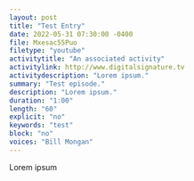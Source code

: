```yaml
---
layout: post
title: "Test Entry"
date: 2022-05-31 07:30:00 -0400
file: Mxesac55Puo
filetype: "youtube"
activitytitle: "An associated activity"
activitylink: http://www.digitalsignature.tv
activitydescription: "Lorem ipsum."
summary: "Test episode."
description: "Lorem ipsum."
duration: "1:00" 
length: "60"
explicit: "no" 
keywords: "test"
block: "no" 
voices: "Bill Mongan"
---
```


Lorem ipsum
